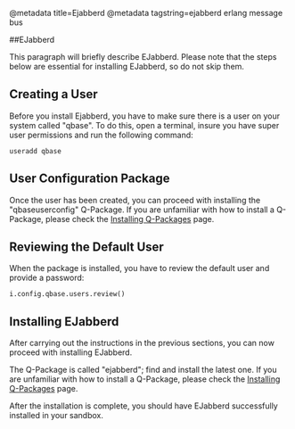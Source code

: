 @metadata title=Ejabberd
@metadata tagstring=ejabberd erlang message bus

[qpinstall]: /#/Q-Packages/QPInstall


##EJabberd

This paragraph will briefly describe EJabberd.
Please note that the steps below are essential for installing EJabberd, so do not skip them.


## Creating a User

Before you install Ejabberd, you have to make sure there is a user on your system called "qbase". To do this, open a terminal, insure you have super user permissions  and run the following command:

    useradd qbase


## User Configuration Package

Once the user has been created, you can proceed with installing the "qbaseuserconfig" Q-Package.
If you are unfamiliar with how to install a Q-Package, please check the [Installing Q-Packages][qpinstall] page.


## Reviewing the Default User

When the package is installed, you have to review the default user and provide a password:

    i.config.qbase.users.review()


## Installing EJabberd

After carrying out the instructions in the previous sections, you can now proceed with installing EJabberd.

The Q-Package is called "ejabberd"; find and install the latest one.
If you are unfamiliar with how to install a Q-Package, please check the [Installing Q-Packages][qpinstall] page.

After the installation is complete, you should have EJabberd successfully installed in your sandbox.